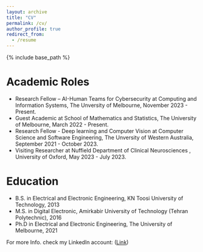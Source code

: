 ```yaml
---
layout: archive
title: "CV"
permalink: /cv/
author_profile: true
redirect_from:
  - /resume
---
```


{% include base_path %}

Academic Roles
======
* Research Fellow – AI-Human Teams for Cybersecurity at Computing and Information Systems, The Unversity of Melbourne, November 2023 - Present.
* Guest Academic at School of Mathematics and Statistics, The University of Melbourne, March 2022 - Present.
* Research Fellow - Deep learning and Computer Vision at Computer Science and Software Engineering, The Unversity of Western Australia, September 2021 - October 2023.
* Visiting Researcher at Nuffield Department of Clinical Neurosciences , University of Oxford, May 2023 - July 2023. 

Education
======
* B.S. in Electrical and Electronic Engineering, KN Toosi University of Technology, 2013
* M.S. in Digital Electronic, Amirkabir University of Technology (Tehran Polytechnic), 2016
* Ph.D in Electrical and Electronic Engineering, The University of Melbourne, 2021 

For more Info. check my LinkedIn account: ([Link](https://www.linkedin.com/in/aref-miri-rekavandi-41820698/))
